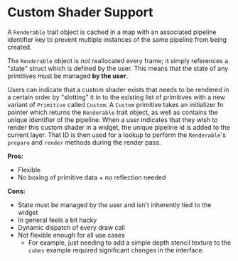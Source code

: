 # Custom Shader Support

A `Renderable` trait object is cached in a map with an associated pipeline identifier key to prevent multiple 
instances of the same pipeline from being created.

The `Renderable` object is *not* reallocated every frame; it simply references a "state" struct which is defined by 
the user. This means that the state of any primitives must be managed **by the user**.

Users can indicate that a custom shader exists that needs to be rendered in a certain order by "slotting" it in to 
the existing list of primitives with a new variant of `Primitive` called `Custom`. A `Custom` primitive takes an 
initializer fn pointer which returns the `Renderable` trait object, as well as contains the unique identifier of the 
pipeline. When a user indicates that they wish to render this custom shader in a widget, the 
unique pipeline id is added to the current layer. That ID is then used for a lookup to perform the `Renderable`'s 
`prepare` and `render` methods during the render pass.

**Pros:**
- Flexible
- No boxing of primitive data + no reflection needed

**Cons:**
- State must be managed by the user and isn't inherently tied to the widget
- In general feels a bit hacky
- Dynamic dispatch of every draw call
- Not flexible enough for all use cases
  - For example, just needing to add a simple depth stencil texture to the `cubes` example required significant 
    changes in the interface.